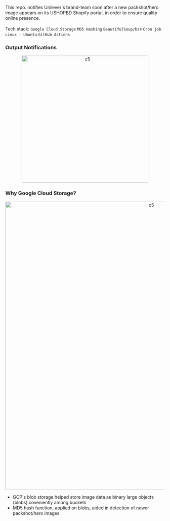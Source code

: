 This repo. notifies Unilever's brand-team soon after a new packshot/hero image appears on its USHOPBD Shopify portal, in order to ensure quality online presence.<br><br>
Tech stack: ```Google Cloud Storage``` ```MD5 Hashing``` ```BeautifulSoup/bs4``` ```Cron job``` ```Linux - Ubuntu``` ```GitHub Actions```<br>
### Output Notifications
<p align="center">
  <img width="400" alt="c5" src="https://github.com/user-attachments/assets/03e48fde-8c6e-46fb-9472-db19a005b751"><br>
</p>

### Why Google Cloud Storage?
<p align="center">
  <img width="908" alt="c5" src="https://github.com/user-attachments/assets/c49db22d-aef9-45d8-a9e7-e09e2cead434"><br>
</p>

- GCP's blob storage helped store image data as binary large objects (blobs) coveniently among buckets
- MD5 hash function, applied on blobs, aided in detection of newer packshot/hero images

